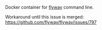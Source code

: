 Docker container for [flyway](https://flywaydb.org/) command line.


Workaround until this issue is merged:
https://github.com/flyway/flyway/issues/797
